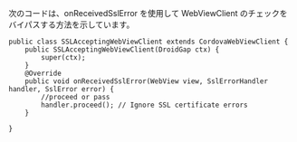 
次のコードは、onReceivedSslError を使用して WebViewClient のチェックをバイパスする方法を示しています。

    public class SSLAcceptingWebViewClient extends CordovaWebViewClient {
        public SSLAcceptingWebViewClient(DroidGap ctx) {
            super(ctx);
        }
        @Override
        public void onReceivedSslError(WebView view, SslErrorHandler handler, SslError error) {
            //proceed or pass
            handler.proceed(); // Ignore SSL certificate errors
        }

    }

